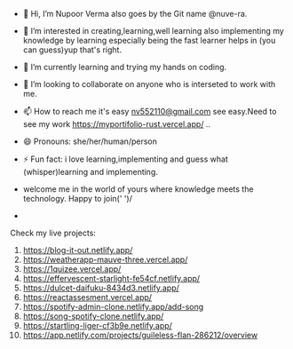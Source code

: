 - 👋 Hi, I’m  Nupoor Verma also goes by the Git name @nuve-ra.
- 👀 I’m interested in creating,learning,well learning also implementing my knowledge by learning especially being the fast learner helps in (you can guess)yup that's right.
- 🌱 I’m currently learning and trying my hands on coding.
- 💞️ I’m looking to collaborate on anyone who is interseted to work with me.
- 📫 How to reach me it's easy nv552110@gmail.com see easy.Need to see my work https://myportifolio-rust.vercel.app/  ..
- 😄 Pronouns: she/her/human/person
- ⚡ Fun fact: i love learning,implementing and guess what (whisper)learning and implementing.
-   welcome me in the world of yours where knowledge meets the technology. Happy to join(' ')/

-   
Check my live projects:
1.  https://blog-it-out.netlify.app/
2.  https://weatherapp-mauve-three.vercel.app/
3.  https://1quizee.vercel.app/
4.  https://effervescent-starlight-fe54cf.netlify.app/
5.  https://dulcet-daifuku-8434d3.netlify.app/
6.  https://reactassesment.vercel.app/
7.  https://spotify-admin-clone.netlify.app/add-song
8.  https://song-spotify-clone.netlify.app/
9.  https://startling-liger-cf3b9e.netlify.app/
10.  https://app.netlify.com/projects/guileless-flan-286212/overview
<!---
nuve-ra/nuve-ra is a ✨ special ✨ repository because its `README.md` (this file) appears on your GitHub profile.
You can click the Preview link to take a look at your changes.
--->
